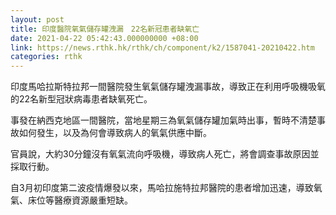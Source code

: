 ```yaml
---
layout: post
title: 印度醫院氧氣儲存罐洩漏　22名新冠患者缺氧亡
date: 2021-04-22 05:42:43.000000000 +08:00
link: https://news.rthk.hk/rthk/ch/component/k2/1587041-20210422.htm
categories: rthk
---
```


印度馬哈拉斯特拉邦一間醫院發生氧氣儲存罐洩漏事故，導致正在利用呼吸機吸氧的22名新型冠狀病毒患者缺氧死亡。

事發在納西克地區一間醫院，當地星期三為氧氣儲存罐加氣時出事，暫時不清楚事故如何發生，以及為何會導致病人的氧氣供應中斷。

官員說，大約30分鐘沒有氧氣流向呼吸機，導致病人死亡，將會調查事故原因並採取行動。

自3月初印度第二波疫情爆發以來，馬哈拉施特拉邦醫院的患者增加迅速，導致氧氣、床位等醫療資源嚴重短缺。
